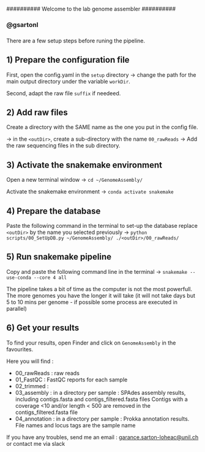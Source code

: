 ########## Welcome to the lab genome assembler ##########
###					 	  ###
### 		@gsartonl 			  ###
###                                               ###



There are a few setup steps before runing the pipeline.

## 1) Prepare the configuration file ##

First, open the config.yaml in the `setup` directory
-> change the path for the main output directory under the variable `workDir`.

Second, adapt the raw file `suffix` if needeed.

## 2) Add raw files ##

Create a directory with the SAME name as the one you put in the config file. 

-> in the `<outDir>`, create a sub-directory with the name `00_rawReads`
-> Add the raw sequencing files in the sub directory.

## 3) Activate the snakemake environment ##

Open a new terminal window
-> `cd ~/GenomeAssembly/`

Activate the snakemake environment
-> `conda activate snakemake` 

## 4) Prepare the database ##

Paste the following command in the terminal to set-up the database replace `<outDir>` by
the name you selected previously
-> `python scripts/00_SetUpDB.py ~/GenomeAssembly/ ./<outDir>/00_rawReads/`

## 5) Run snakemake pipeline ##

Copy and paste the following command line in the terminal
-> `snakemake --use-conda --core 4 all`

The pipeline takes a bit of time as the computer is not the most powerfull. The more genomes
you have the longer it will take (it will not take days but 5 to 10 mins per genome - if possible
some process are executed in parallel)

## 6) Get your results ##

To find your results, open Finder and click on `GenomeAssembly` in the favourites.

Here you will find : 
 - 00_rawReads : raw reads 
 - 01_FastQC : FastQC reports for each sample
 - 02_trimmed : 
 - 03_assembly : in a directory per sample : SPAdes assembly results, including contigs.fasta and contigs_filtered.fasta files
		Contigs with a coverage <10 and/or length < 500 are removed in the contigs_filtered.fasta file
 - 04_annotation :  in a directory per sample : Prokka annotation results. File names and locus tags are the sample name



If you have any troubles, send me an email : garance.sarton-loheac@unil.ch or contact me via slack
